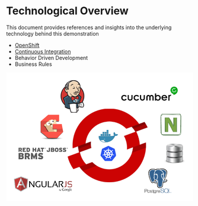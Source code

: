 Technological Overview
===================

This document provides references and insights into the underlying technology behind this demonstration

* [OpenShift](OpenShift.md)
* [Continuous Integration](ContinuousIntegration.md)
* Behavior Driven Development
* Business Rules

![Technologies](images/components.png)